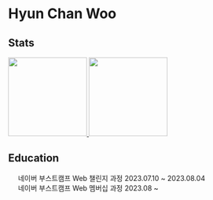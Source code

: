 <div>
    <h1>Hyun Chan Woo</h1>
    <h2>Stats</h2>
    <div>
      <a href="https://github.com/anuraghazra/github-readme-stats">
        <img height=160 src="https://github-readme-stats.vercel.app/api?username=h9661&show_icons=true&theme=radical">
      </a>
      <a href="https://solved.ac/h9661_py/">
        <img height=160 src="http://mazassumnida.wtf/api/v2/generate_badge?boj=h9661_py" />
      </a>
    </div>

  <h2>Education</h2>
  <div>
    <img src="https://user-images.githubusercontent.com/39405316/186857877-b1b4c4e2-5e83-433e-922b-73c61dbdf992.png" width="16"> 네이버 부스트캠프 Web 챌린지 과정 2023.07.10 ~ 2023.08.04
    <br>
    <img src="https://user-images.githubusercontent.com/39405316/186857877-b1b4c4e2-5e83-433e-922b-73c61dbdf992.png" width="16"> 네이버 부스트캠프 Web 멤버십 과정 2023.08 ~ 
  </div>
</div>
